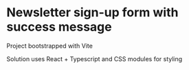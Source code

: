 # Newsletter sign-up form with success message

Project bootstrapped with Vite

Solution uses React + Typescript and CSS modules for styling
